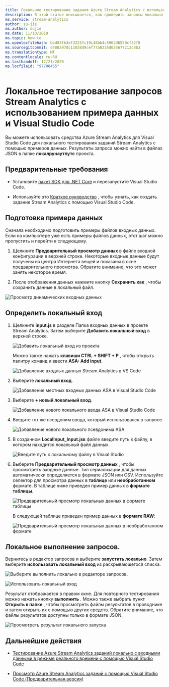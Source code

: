 ```yaml
---
title: Локальное тестирование задания Azure Stream Analytics с использованием примеров данных с помощью Visual Studio Code
description: В этой статье описывается, как проверить запросы локально с использованием примеров данных с помощью средств Azure Stream Analytics для Visual Studio Code.
ms.service: stream-analytics
author: su-jie
ms.author: sujie
ms.date: 11/10/2019
ms.topic: how-to
ms.openlocfilehash: bbd83fb3ef3225fc19c48bb4c5962d6559cf32f8
ms.sourcegitcommit: d488a97dc11038d9cef77a0235d034677212c8b3
ms.translationtype: MT
ms.contentlocale: ru-RU
ms.lasthandoff: 12/21/2020
ms.locfileid: "97708455"
---
```

# <a name="test-stream-analytics-queries-locally-with-sample-data-using-visual-studio-code"></a>Локальное тестирование запросов Stream Analytics с использованием примера данных и Visual Studio Code

Вы можете использовать средства Azure Stream Analytics для Visual Studio Code для локального тестирования заданий Stream Analytics с помощью примеров данных. Результаты запроса можно найти в файлах JSON в папке **локалрунаутпутс** проекта.

## <a name="prerequisites"></a>Предварительные требования

* Установите [пакет SDK для .NET Core](https://dotnet.microsoft.com/download) и перезапустите Visual Studio Code.

* Используйте это [Краткое руководство](quick-create-visual-studio-code.md) , чтобы узнать, как создать задание Stream Analytics с помощью Visual Studio Code.

## <a name="prepare-sample-data"></a>Подготовка примера данных

Сначала необходимо подготовить примеры файлов входных данных. Если на компьютере уже есть примеры файлов данных, этот шаг можно пропустить и перейти к следующему.

1. Щелкните **Предварительный просмотр данных** в файле входной конфигурации в верхней строке. Некоторые входные данные будут получены из центра Интернета вещей и показаны в окне предварительного просмотра. Обратите внимание, что это может занять некоторое время.

2. После отображения данных нажмите кнопку **Сохранить как** , чтобы сохранить данные в локальный файл.

 ![Просмотр динамических входных данных](./media/quick-create-visual-studio-code/preview-live-input.png)

## <a name="define-a-local-input"></a>Определить локальный вход

1. Щелкните **input.js** в разделе Папка входных данных в проекте Stream Analytics. Затем выберите **Добавить локальный вход** в верхней строке.

    ![Добавить локальный вход из проекта](./media/quick-create-visual-studio-code/add-input-from-project.png)

    Можно также нажать **клавиши CTRL + SHIFT + P** , чтобы открыть палитру команд и ввести **ASA: Add input**.

   ![Добавление входных данных Stream Analytics в VS Code](./media/quick-create-visual-studio-code/add-input.png)

2. Выберите **локальный вход**.

    ![Добавление местных входных данных ASA в Visual Studio Code](./media/vscode-local-run/add-local-input.png)

3. Выберите **+ новый локальный вход**.

    ![Добавление нового локального ввода ASA в Visual Studio Code](./media/vscode-local-run/add-new-local-input.png)

4. Введите тот же псевдоним ввода, который использовался в запросе.

    ![Добавление нового локального псевдонима ASA](./media/vscode-local-run/new-local-input-alias.png)

5. В созданном **LocalInput_Input.jsв** файле введите путь к файлу, в котором находится локальный файл данных.

    ![Введите путь к локальному файлу в Visual Studio](./media/vscode-local-run/local-file-path.png)

6. Выберите **Предварительный просмотр данных** , чтобы просмотреть входные данные. Тип сериализации для данных автоматически определяется в формате JSON или CSV. Используйте селектор для просмотра данных в **таблице** или **необработанном** формате. В таблице ниже приведен пример данных в **формате таблицы**.

     ![Предварительный просмотр локальных данных в формате таблицы](./media/vscode-local-run/local-file-preview-table.png)

    В следующей таблице приведен пример данных в **формате RAW**:

    ![Предварительный просмотр локальных данных в необработанном формате](./media/vscode-local-run/local-file-preview-raw.png)

## <a name="run-queries-locally"></a>Локальное выполнение запросов.

Вернитесь в редактор запросов и выберите **запустить локально**. Затем выберите **использовать локальный вход** из раскрывающегося списка.

![Выберите выполнить локально в редакторе запросов.](./media/vscode-local-run/run-locally.png)

![Использовать локальный вход](./media/vscode-local-run/run-locally-use-local-input.png)

Результат отображается в правом окне. Для повторного тестирования можно нажать кнопку **выполнить** . Можно также выбрать пункт **Открыть в папке** , чтобы просмотреть файлы результатов в проводнике и затем открыть их с помощью других средств. Обратите внимание, что файлы результатов доступны только в формате JSON.

![Просмотреть результат локального запуска](./media/vscode-local-run/run-locally-result.png)

## <a name="next-steps"></a>Дальнейшие действия

* [Тестирование Azure Stream Analytics заданий локально с входными данными в режиме реального времени с помощью Visual Studio Code](visual-studio-code-local-run-live-input.md)

* [Просмотр Azure Stream Analytics заданий с помощью Visual Studio Code (Предварительная версия)](visual-studio-code-explore-jobs.md)
